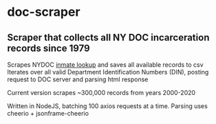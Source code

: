 # doc-scraper
## Scraper that collects all NY DOC incarceration records since 1979
 
Scrapes NYDOC [inmate lookup](http://nysdoccslookup.doccs.ny.gov/) and saves all available records to csv  
Iterates over all valid Department Identification Numbers (DIN), posting request to DOC server and parsing html response

Current version scrapes ~300,000 records from years 2000-2020

Written in NodeJS, batching 100 axios requests at a time. Parsing uses cheerio + jsonframe-cheerio
